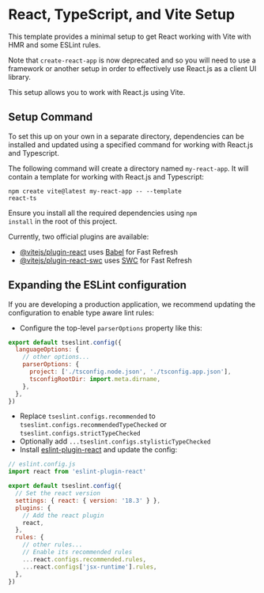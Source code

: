 # React, TypeScript, and Vite Setup

This template provides a minimal setup to get React working with Vite with HMR and some ESLint rules.

Note that <code>create-react-app</code> is now deprecated and so you will need to use a framework or another setup in order to effectively use React.js as a client UI library. 

This setup allows you to work with React.js using Vite.

## Setup Command
To set this up on your own in a separate directory, dependencies can be installed and updated using a specified command for working with React.js and Typescript. 

The following command will create a directory named <code>my-react-app</code>. It will contain a template for working with React.js and Typescript:

<code>npm create vite@latest my-react-app -- --template react-ts</code>

Ensure you install all the required dependencies using <code>npm install</code> in the root of this project.

Currently, two official plugins are available:

- [@vitejs/plugin-react](https://github.com/vitejs/vite-plugin-react/blob/main/packages/plugin-react/README.md) uses [Babel](https://babeljs.io/) for Fast Refresh
- [@vitejs/plugin-react-swc](https://github.com/vitejs/vite-plugin-react-swc) uses [SWC](https://swc.rs/) for Fast Refresh

## Expanding the ESLint configuration

If you are developing a production application, we recommend updating the configuration to enable type aware lint rules:

- Configure the top-level `parserOptions` property like this:

```js
export default tseslint.config({
  languageOptions: {
    // other options...
    parserOptions: {
      project: ['./tsconfig.node.json', './tsconfig.app.json'],
      tsconfigRootDir: import.meta.dirname,
    },
  },
})
```

- Replace `tseslint.configs.recommended` to `tseslint.configs.recommendedTypeChecked` or `tseslint.configs.strictTypeChecked`
- Optionally add `...tseslint.configs.stylisticTypeChecked`
- Install [eslint-plugin-react](https://github.com/jsx-eslint/eslint-plugin-react) and update the config:

```js
// eslint.config.js
import react from 'eslint-plugin-react'

export default tseslint.config({
  // Set the react version
  settings: { react: { version: '18.3' } },
  plugins: {
    // Add the react plugin
    react,
  },
  rules: {
    // other rules...
    // Enable its recommended rules
    ...react.configs.recommended.rules,
    ...react.configs['jsx-runtime'].rules,
  },
})
```
